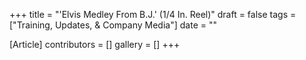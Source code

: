 +++
title = "'Elvis Medley From B.J.' (1/4 In. Reel)"
draft = false
tags = ["Training, Updates, & Company Media"]
date = ""

[Article]
contributors = []
gallery = []
+++